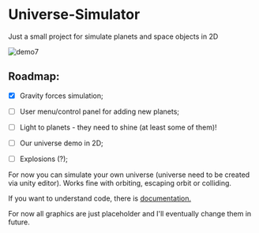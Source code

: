 # Universe-Simulator
Just a small project for simulate planets and space objects in 2D


![demo7](https://user-images.githubusercontent.com/20907620/208253349-7901517c-3cde-4890-abdc-7035f5621639.gif)



## Roadmap:
- [x] Gravity forces simulation;
- [ ] User menu/control panel for adding new planets;
- [ ] Light to planets - they need to shine (at least some of them)!
- [ ] Our universe demo in 2D;
- [ ] Explosions (?);


For now you can simulate your own universe (universe need to be created via unity editor). Works fine with orbiting, escaping orbit or colliding. 

If you want to understand code, there is [documentation.](./Code%20Documentation)

For now all graphics are just placeholder and I'll eventually change them in future.

